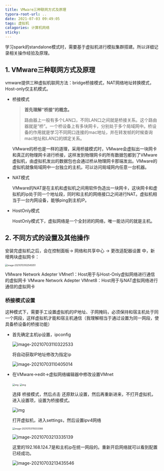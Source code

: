 ```yaml
---
title: VMware三种联网方式及原理
typora-root-url: ..
date: 2021-07-03 09:49:05
tags: 虚拟机
catagories: 计算机网络
sticky: 
---
```


学习spark的standalone模式时，需要基于虚拟机进行模拟集群搭建。所以详细记录相关操作经验及原理。

## 1. VMware三种联网方式及原理

vmware提供三种虚拟机联网方法：bridge桥接模式，NAT网络地址转换模式，Host-only仅主机模式。

- 桥接模式

  > **首先理解“桥接”的概念。**
  >
  > 路由器上一般有多个LAN口，不同LAN口之间就是桥接关系。这个路由器就是“桥”。一个桥设备上有多块网卡，分别处于多个局域网中。桥设备的作用就是学习不同网口连接的mac地址，并在转发帧的时候查询mac地址和LAN口的绑定关系。

  VMware的桥也是一样的道理，采用桥接模式时，VMware会虚拟出一块网卡和真正的物理网卡进行桥接，这样发到物理网卡的所有数据包都到了VMware虚拟机，由虚拟机发出的数据包也会通过桥从物理网卡那端发出。VMware的虚拟机就像局域网中一台独立的主机，可以访问局域网内任意一台机器。

- NAT模式

  VMware的NAT是在主机和虚拟机之间用软件伪造出一块网卡，这块网卡和虚拟机的ip处于同一个地址段，同时和主机的网络接口之间进行NAT。虚拟机相当于一台内网设备，能够ping到主机IP。

- HostOnly模式

  HostOnly模式下，虚拟网络是一个全封闭的网络，唯一能访问的就是主机。

## 2. 不同方式的设置及其他操作

安装完虚拟机之后，会在控制面板-> 网络和共享中心 -> 更改适配器设置 中，新增两块虚拟网卡：

<img src="/images/Vmware%E4%B8%89%E7%A7%8D%E8%81%94%E7%BD%91%E6%96%B9%E5%BC%8F%E5%8F%8A%E5%8E%9F%E7%90%86/image-20210703102545051.png" alt="image-20210703102545051" style="zoom:50%;" />

VMware Network Adepter VMnet1：Host用于与Host-Only虚拟网络进行通信的虚拟网卡
VMware Network Adepter VMnet8：Host用于与NAT虚拟网络进行通信的虚拟网卡

### 桥接模式设置

这种模式下，需要手工设置虚拟机的IP地址、子网掩码，必须保持和宿主机处于同一个网段，这样虚拟机才能和宿主机通信（我理解相当于通过设置为同一网段，使具备桥设备的桥接功能）

- 首先确定主机ip设置，ipconfig

  ![image-20210703110322533](/images/Vmware%E4%B8%89%E7%A7%8D%E8%81%94%E7%BD%91%E6%96%B9%E5%BC%8F%E5%8F%8A%E5%8E%9F%E7%90%86/image-20210703110322533.png)

  将自动获取IP地址修改为指定ip

  ![image-20210703110405014](/images/Vmware%E4%B8%89%E7%A7%8D%E8%81%94%E7%BD%91%E6%96%B9%E5%BC%8F%E5%8F%8A%E5%8E%9F%E7%90%86/image-20210703110405014.png)

- 在VMware->edit->虚拟网络编辑器中修改设置VMnet

  <img src="/images/Vmware%E4%B8%89%E7%A7%8D%E8%81%94%E7%BD%91%E6%96%B9%E5%BC%8F%E5%8F%8A%E5%8E%9F%E7%90%86/20180415183840256" alt="img" style="zoom:50%;" />

  <img src="/images/Vmware%E4%B8%89%E7%A7%8D%E8%81%94%E7%BD%91%E6%96%B9%E5%BC%8F%E5%8F%8A%E5%8E%9F%E7%90%86/20180415183903429" alt="img" style="zoom:50%;" />

  选择 桥接模式，然后点击 还原默认设置，然后再重新进来，不打开虚拟机，进入设置项，设置为桥接模式。

  ![img](/images/Vmware%E4%B8%89%E7%A7%8D%E8%81%94%E7%BD%91%E6%96%B9%E5%BC%8F%E5%8F%8A%E5%8E%9F%E7%90%86/20180415183958794)

  打开虚拟机，进入settings，然后设置ipv4网络

  <img src="/images/Vmware%E4%B8%89%E7%A7%8D%E8%81%94%E7%BD%91%E6%96%B9%E5%BC%8F%E5%8F%8A%E5%8E%9F%E7%90%86/image-20210703115033366.png" alt="image-20210703115033366" style="zoom:50%;" />

  ![image-20210703213335139](/images/Vmware%E4%B8%89%E7%A7%8D%E8%81%94%E7%BD%91%E6%96%B9%E5%BC%8F%E5%8F%8A%E5%8E%9F%E7%90%86/image-20210703213335139.png)

  这里的192.168.124.7是和主机ip在统一网段的。重新开启网络就可以看到配置已经成功。

  ![image-20210703213435546](/images/Vmware%E4%B8%89%E7%A7%8D%E8%81%94%E7%BD%91%E6%96%B9%E5%BC%8F%E5%8F%8A%E5%8E%9F%E7%90%86/image-20210703213435546.png)

  

